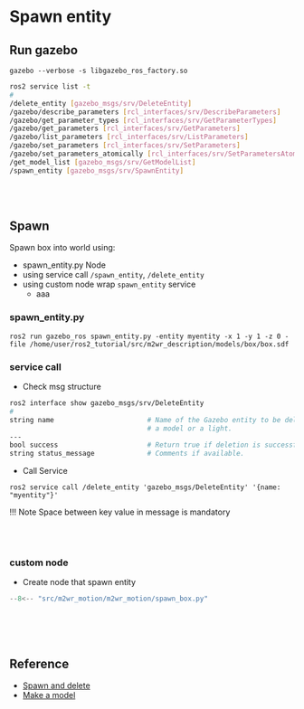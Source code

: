 # Spawn entity

## Run gazebo
```
gazebo --verbose -s libgazebo_ros_factory.so
```

```bash
ros2 service list -t
#
/delete_entity [gazebo_msgs/srv/DeleteEntity]
/gazebo/describe_parameters [rcl_interfaces/srv/DescribeParameters]
/gazebo/get_parameter_types [rcl_interfaces/srv/GetParameterTypes]
/gazebo/get_parameters [rcl_interfaces/srv/GetParameters]
/gazebo/list_parameters [rcl_interfaces/srv/ListParameters]
/gazebo/set_parameters [rcl_interfaces/srv/SetParameters]
/gazebo/set_parameters_atomically [rcl_interfaces/srv/SetParametersAtomically]
/get_model_list [gazebo_msgs/srv/GetModelList]
/spawn_entity [gazebo_msgs/srv/SpawnEntity]
```
&nbsp;  
&nbsp;  
## Spawn
Spawn box into world using:  
- spawn_entity.py Node  
- using service call `/spawn_entity`, `/delete_entity`  
- using custom node wrap `spawn_entity` service  
    + aaa


### spawn_entity.py
```
ros2 run gazebo_ros spawn_entity.py -entity myentity -x 1 -y 1 -z 0 -file /home/user/ros2_tutorial/src/m2wr_description/models/box/box.sdf
```

### service call
- Check msg structure
  
```bash
ros2 interface show gazebo_msgs/srv/DeleteEntity 
#
string name                       # Name of the Gazebo entity to be deleted. This can be either
                                  # a model or a light.
---
bool success                      # Return true if deletion is successful.
string status_message             # Comments if available.

```

- Call Service
  
```
ros2 service call /delete_entity 'gazebo_msgs/DeleteEntity' '{name: "myentity"}'
```

!!! Note
    Space between key value in message is mandatory


&nbsp;  
&nbsp;  
### custom node
- Create node that spawn entity

```python
--8<-- "src/m2wr_motion/m2wr_motion/spawn_box.py"
```
&nbsp;  
&nbsp;  
&nbsp;  
## Reference
- [Spawn and delete](https://github.com/ros-simulation/gazebo_ros_pkgs/wiki/ROS-2-Migration:-Spawn-and-delete)
- [Make a model](http://gazebosim.org/tutorials?tut=build_model)